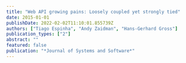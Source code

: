 ```yaml
---
title: "Web API growing pains: Loosely coupled yet strongly tied"
date: 2015-01-01
publishDate: 2022-02-02T11:10:01.855739Z
authors: ["Tiago Espinha", "Andy Zaidman", "Hans-Gerhard Gross"]
publication_types: ["2"]
abstract: ""
featured: false
publication: "*Journal of Systems and Software*"
---
```


